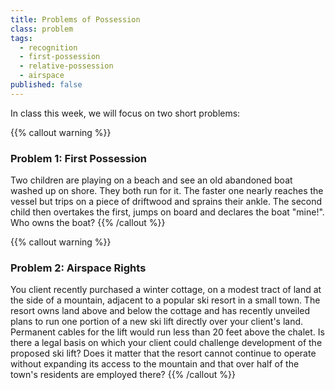 ```yaml
---
title: Problems of Possession
class: problem
tags:
  - recognition
  - first-possession
  - relative-possession
  - airspace
published: false
---
```


In class this week, we will focus on two short problems:

{{% callout warning %}} 

### Problem 1: First Possession

Two children are playing on a beach and see an old abandoned boat washed up on shore. They both run for it. The faster one nearly reaches the vessel but trips on a piece of driftwood and sprains their ankle. The second child then overtakes the first, jumps on board and declares the boat "mine!". Who owns the boat? 
{{% /callout %}}

{{% callout warning %}} 

### Problem 2: Airspace Rights

You client recently purchased a winter cottage, on a modest tract of land at the side of a mountain, adjacent to a popular ski resort in a small town. The resort owns land above and below the cottage and has recently unveiled plans to run one portion of a new ski lift directly over your client's land. Permanent cables for the lift would run less than 20 feet above the chalet. Is there a legal basis on which your client could challenge development of the proposed ski lift? Does it matter that the resort cannot continue to operate without expanding its access to the mountain and that over half of the town's residents are employed there? 
{{% /callout %}}
